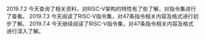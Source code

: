 2019.7.2
今天查询了相关资料，对RISC-V架构的特性有了些了解，对指令集进行了查看。
2019.7.3
今天阅读了RISC-V指令集，对47条指令相关内容及格式进行初步了解。
2019.7.4
今天继续阅读了RISC-V指令集，对47条指令相关内容及格式进行深入了解。

